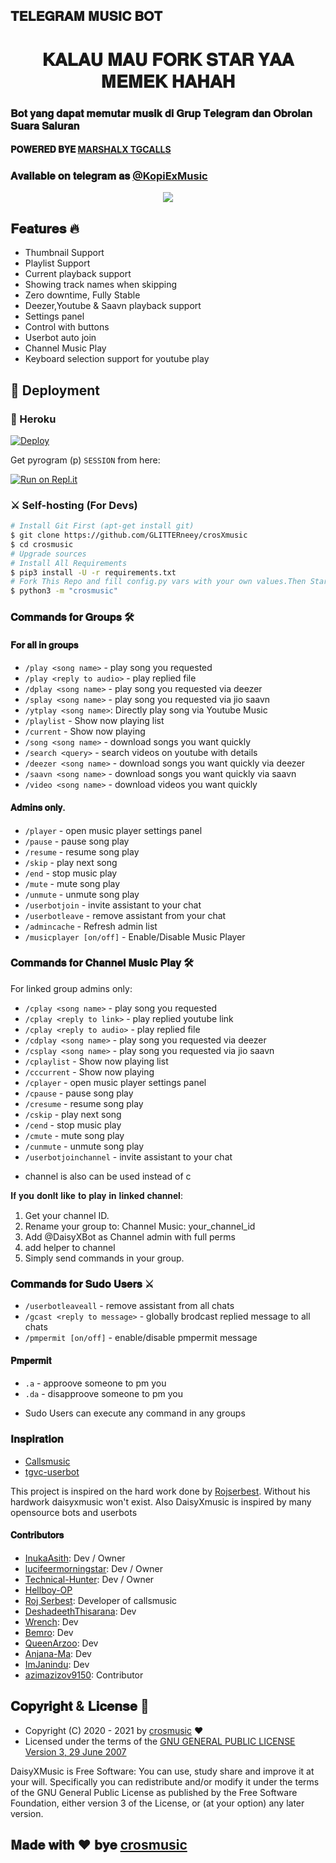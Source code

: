 <h2 align="centre">𝐓𝐄𝐋𝐄𝐆𝐑𝐀𝐌 𝐌𝐔𝐒𝐈𝐂 𝐁𝐎𝐓 </h2>

<h1 align="center">𝐊𝐀𝐋𝐀𝐔 𝐌𝐀𝐔 𝐅𝐎𝐑𝐊 𝐒𝐓𝐀𝐑 𝐘𝐀𝐀 𝐌𝐄𝐌𝐄𝐊 𝐇𝐀𝐇𝐀𝐇</h1>

### 𝐁𝐨𝐭 𝐲𝐚𝐧𝐠 𝐝𝐚𝐩𝐚𝐭 𝐦𝐞𝐦𝐮𝐭𝐚𝐫 𝐦𝐮𝐬𝐢𝐤 𝐝𝐢 𝐆𝐫𝐮𝐩 𝐓𝐞𝐥𝐞𝐠𝐫𝐚𝐦 𝐝𝐚𝐧 𝐎𝐛𝐫𝐨𝐥𝐚𝐧 𝐒𝐮𝐚𝐫𝐚 𝐒𝐚𝐥𝐮𝐫𝐚𝐧
#### 𝐏𝐎𝐖𝐄𝐑𝐄𝐃 𝐁𝐘𝐄 [MARSHALX TGCALLS](https://github.com/MarshalX/tgcalls)
### 𝐀𝐯𝐚𝐢𝐥𝐚𝐛𝐥𝐞 𝐨𝐧 𝐭𝐞𝐥𝐞𝐠𝐫𝐚𝐦 𝐚𝐬 [@KopiExMusic](https://t.me/KopiExMusic)

<p align="center">
  <img src="https://telegra.ph/file/c86b11ae34837100c50db.jpg">
</p>

<h2> 𝐅𝐞𝐚𝐭𝐮𝐫𝐞𝐬 🔥 </h2>

- Thumbnail Support
- Playlist Support
- Current playback support
- Showing track names when skipping
- Zero downtime, Fully Stable
- Deezer,Youtube & Saavn playback support
- Settings panel
- Control with buttons
- Userbot auto join
- Channel Music Play
- Keyboard selection support for youtube play

## 🚀 Deployment

### 💜 Heroku

[![Deploy](https://www.herokucdn.com/deploy/button.svg)](https://heroku.com/deploy?template=https://github.com/GLITTERneey/crosXmusic)

Get pyrogram (p)  `SESSION` from here:

[![Run on Repl.it](https://repl.it/badge/github/ChankitSaini/GenerateStringSession)](https://replit.com/@ChankitSaini/GenerateStringSession)

### ⚔ Self-hosting (For Devs) 
```sh
# Install Git First (apt-get install git)
$ git clone https://github.com/GLITTERneey/crosXmusic
$ cd crosmusic
# Upgrade sources
# Install All Requirements 
$ pip3 install -U -r requirements.txt
# Fork This Repo and fill config.py vars with your own values.Then Start The Bot
$ python3 -m "crosmusic"
```

### 𝐂𝐨𝐦𝐦𝐚𝐧𝐝𝐬 𝐟𝐨𝐫 𝐆𝐫𝐨𝐮𝐩𝐬 🛠
#### 𝐅𝐨𝐫 𝐚𝐥𝐥 𝐢𝐧 𝐠𝐫𝐨𝐮𝐩𝐬

- `/play <song name>` - play song you requested
- `/play <reply to audio>` - play replied file
- `/dplay <song name>` - play song you requested via deezer
- `/splay <song name>` - play song you requested via jio saavn
- `/ytplay <song name>`: Directly play song via Youtube Music
- `/playlist` - Show now playing list
- `/current` - Show now playing
- `/song <song name>` - download songs you want quickly
- `/search <query>` - search videos on youtube with details
- `/deezer <song name>` - download songs you want quickly via deezer
- `/saavn <song name>` - download songs you want quickly via saavn
- `/video <song name>` - download videos you want quickly

#### 𝐀𝐝𝐦𝐢𝐧𝐬 𝐨𝐧𝐥𝐲.
- `/player` - open music player settings panel
- `/pause` - pause song play
- `/resume` - resume song play
- `/skip` - play next song
- `/end` - stop music play
- `/mute` - mute song play
- `/unmute` - unmute song play
- `/userbotjoin` - invite assistant to your chat
- `/userbotleave` - remove assistant from your chat
- `/admincache` - Refresh admin list
- `/musicplayer [on/off]` - Enable/Disable Music Player

### 𝐂𝐨𝐦𝐦𝐚𝐧𝐝𝐬 𝐟𝐨𝐫 𝐂𝐡𝐚𝐧𝐧𝐞𝐥 𝐌𝐮𝐬𝐢𝐜 𝐏𝐥𝐚𝐲 🛠
For linked group admins only:
- `/cplay <song name>` - play song you requested
- `/cplay <reply to link>` - play replied youtube link
- `/cplay <reply to audio>` - play replied file
- `/cdplay <song name>` - play song you requested via deezer
- `/csplay <song name>` - play song you requested via jio saavn
- `/cplaylist` - Show now playing list
- `/cccurrent` - Show now playing
- `/cplayer` - open music player settings panel
- `/cpause` - pause song play
- `/cresume` - resume song play
- `/cskip` - play next song
- `/cend` - stop music play
- `/cmute` - mute song play
- `/cunmute` - unmute song play
- `/userbotjoinchannel` - invite assistant to your chat
* channel is also can be used instead of c

𝐈𝐟 𝐲𝐨𝐮 𝐝𝐨𝐧𝐥𝐭 𝐥𝐢𝐤𝐞 𝐭𝐨 𝐩𝐥𝐚𝐲 𝐢𝐧 𝐥𝐢𝐧𝐤𝐞𝐝 𝐜𝐡𝐚𝐧𝐧𝐞𝐥:
 1. Get your channel ID.
 2. Rename your group to: Channel Music: your_channel_id
 3. Add @DaisyXBot as Channel admin with full perms
 4. add helper to channel
 5. Simply send commands in your group.

### 𝐂𝐨𝐦𝐦𝐚𝐧𝐝𝐬 𝐟𝐨𝐫 𝐒𝐮𝐝𝐨 𝐔𝐬𝐞𝐫𝐬 ⚔️
- `/userbotleaveall` - remove assistant from all chats
- `/gcast <reply to message>` - globally brodcast replied message to all chats
- `/pmpermit [on/off]` - enable/disable pmpermit message

#### 𝐏𝐦𝐩𝐞𝐫𝐦𝐢𝐭
- `.a` - approove someone to pm you
- `.da` - disapproove someone to pm you
+ Sudo Users can execute any command in any groups



### 𝐈𝐧𝐬𝐩𝐢𝐫𝐚𝐭𝐢𝐨𝐧
- [Callsmusic](http://github.com/callsmusic/callsmusic)
- [tgvc-userbot](https://github.com/callsmusic/tgvc-userbot)

This project is inspired on the hard work done by [Rojserbest](http://github.com/rojserbest). Without his hardwork daisyxmusic won't exist. 
Also DaisyXmusic is inspired by many opensource bots and userbots

#### 𝐂𝐨𝐧𝐭𝐫𝐢𝐛𝐮𝐭𝐨𝐫𝐬
- [InukaAsith](https://github.com/InukaAsith): Dev / Owner
- [lucifeermorningstar](https://github.com/lucifeermorningstar): Dev / Owner
- [Technical-Hunter](https://github.com/Technical-Hunter): Dev / Owner
- [Hellboy-OP](https://github.com/hellboy-op)
- [Roj Serbest](http://github.com/rojserbest): Developer of callsmusic 
- [DeshadeethThisarana](https://github.com/deshadeeth-thisarana): Dev
- [Wrench](https://github.com/EverythingSuckz/): Dev
- [Bemro](https://github.com/bemroofficial): Dev
- [QueenArzoo](https://github.com/QueenArzoo): Dev
- [Anjana-Ma](https://github.com/Anjana-Ma): Dev
- [ImJanindu](https://github.com/ImJanindu): Dev
- [azimazizov9150](https://github.com/azimazizov9150): Contributor


## 𝐂𝐨𝐩𝐲𝐫𝐢𝐠𝐡𝐭 & 𝐋𝐢𝐜𝐞𝐧𝐬𝐞 👮

 - Copyright (C) 2020 - 2021 by [crosmusic](https://github.com/GLITTERneey) ❤️️
 - Licensed under the terms of the [GNU GENERAL PUBLIC LICENSE Version 3, 29 June 2007](https://github.com/GLITTERneey/crosXmusic/blob/master/LICENSE)
    
DaisyXMusic is Free Software: You can use, study share and improve it at your will. Specifically you can redistribute and/or modify it under the terms of the GNU General Public License as published by the Free Software Foundation, either version 3 of the License, or (at your option) any later version.    
## 𝐌𝐚𝐝𝐞 𝐰𝐢𝐭𝐡 ♥️ 𝐛𝐲𝐞 [crosmusic](https://github.com/GLITTERneey)
